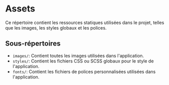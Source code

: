 # Assets
Ce répertoire contient les ressources statiques utilisées dans le projet, telles que les images, les styles globaux et les polices.

## Sous-répertoires
- `images/`: Contient toutes les images utilisées dans l'application.
- `styles/`: Contient les fichiers CSS ou SCSS globaux pour le style de l'application.
- `fonts/`: Contient les fichiers de polices personnalisées utilisées dans l'application.
